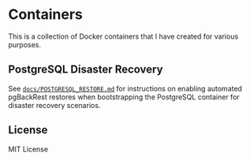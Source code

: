 # Containers

This is a collection of Docker containers that I have created for various purposes.

## PostgreSQL Disaster Recovery

See [`docs/POSTGRESQL_RESTORE.md`](docs/POSTGRESQL_RESTORE.md) for instructions on enabling automated pgBackRest restores when bootstrapping the PostgreSQL container for disaster recovery scenarios.

## License

MIT License
